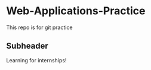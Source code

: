 # Web-Applications-Practice

This repo is for git practice

## Subheader

Learning for internships!
